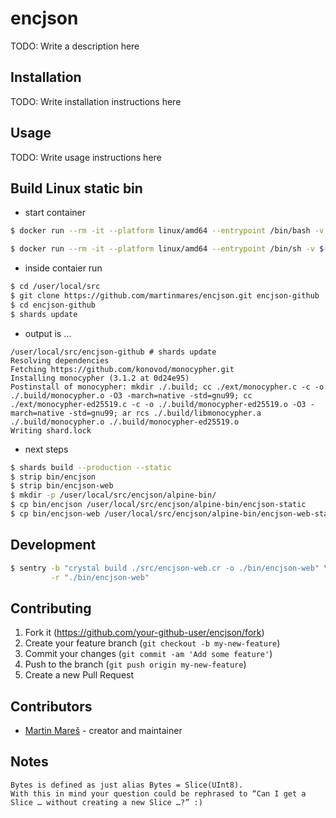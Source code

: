 # encjson

TODO: Write a description here

## Installation

TODO: Write installation instructions here

## Usage

TODO: Write usage instructions here

## Build Linux static bin

  * start container

```bash
$ docker run --rm -it --platform linux/amd64 --entrypoint /bin/bash -v $(pwd):/user/local/src/encjson 84codes/crystal:latest-ubuntu-22.04

$ docker run --rm -it --platform linux/amd64 --entrypoint /bin/sh -v $(pwd):/user/local/src/encjson 84codes/crystal:master-alpine-latest

```
  * inside contaier run

```bash
$ cd /user/local/src
$ git clone https://github.com/martinmares/encjson.git encjson-github
$ cd encjson-github
$ shards update
```

  * output is ...

```
/user/local/src/encjson-github # shards update
Resolving dependencies
Fetching https://github.com/konovod/monocypher.git
Installing monocypher (3.1.2 at 0d24e95)
Postinstall of monocypher: mkdir ./.build; cc ./ext/monocypher.c -c -o ./.build/monocypher.o -O3 -march=native -std=gnu99; cc ./ext/monocypher-ed25519.c -c -o ./.build/monocypher-ed25519.o -O3 -march=native -std=gnu99; ar rcs ./.build/libmonocypher.a ./.build/monocypher.o ./.build/monocypher-ed25519.o
Writing shard.lock
```

  * next steps

```bash
$ shards build --production --static
$ strip bin/encjson
$ strip bin/encjson-web
$ mkdir -p /user/local/src/encjson/alpine-bin/
$ cp bin/encjson /user/local/src/encjson/alpine-bin/encjson-static
$ cp bin/encjson-web /user/local/src/encjson/alpine-bin/encjson-web-static
```
## Development

```bash
$ sentry -b "crystal build ./src/encjson-web.cr -o ./bin/encjson-web" \
         -r "./bin/encjson-web"
```

## Contributing

1. Fork it (<https://github.com/your-github-user/encjson/fork>)
2. Create your feature branch (`git checkout -b my-new-feature`)
3. Commit your changes (`git commit -am 'Add some feature'`)
4. Push to the branch (`git push origin my-new-feature`)
5. Create a new Pull Request

## Contributors

- [Martin Mareš](https://github.com/your-github-user) - creator and maintainer

## Notes

```
Bytes is defined as just alias Bytes = Slice(UInt8).
With this in mind your question could be rephrased to “Can I get a Slice … without creating a new Slice …?” :)
```
